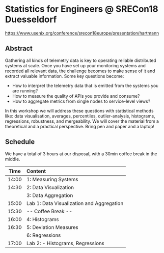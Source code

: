 # Statistics for Engineers @ SRECon18 Duesseldorf

https://www.usenix.org/conference/srecon18europe/presentation/hartmann

## Abstract

Gathering all kinds of telemetry data is key to operating reliable distributed systems at scale. Once you have set up your monitoring systems and recorded all relevant data, the challenge becomes to make sense of it and extract valuable information. Some key questions become:

* How to interpret the telemetry data that is emitted from the systems you are running?
* How to measure the quality of APIs you provide and consume?
* How to aggregate metrics from single nodes to service-level views?

In this workshop we will address these questions with statistical methods like: data visualisation, averages, percentiles, outlier-analysis, histograms, regressions, robustness, and mergeability. We will cover the material from a theoretical and a practical perspective. Bring pen and paper and a laptop!

## Schedule

We have a total of 3 hours at our disposal, with a 30min coffee break in the middle.

|Time | Content |
|-----|:--------|
|14:00| 1: Measuring Systems |
|14:30| 2: Data Visualization |
|     | 3: Data Aggregation |
|15:00| Lab 1: Data Visualization and Aggregation |
|15:30| -- Coffee Break -- |
|16:00| 4: Histograms |
|16:30| 5: Deviation Measures |
|     | 6: Regressions |
|17:00| Lab 2: - Histograms, Regressions |

